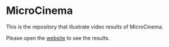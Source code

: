 # MicroCinema

This is the repository that illustrate video results of MicroCinema.

Please open the [website](https://wangyanhui666.github.io/MicroCinema.github.io/) to see the results.
